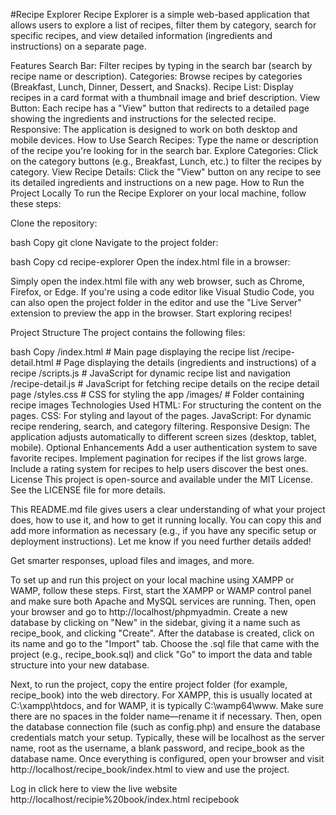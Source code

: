 #Recipe Explorer
Recipe Explorer is a simple web-based application that allows users to explore a list of recipes, filter them by category, search for specific recipes, and view detailed information (ingredients and instructions) on a separate page.

Features
Search Bar: Filter recipes by typing in the search bar (search by recipe name or description).
Categories: Browse recipes by categories (Breakfast, Lunch, Dinner, Dessert, and Snacks).
Recipe List: Display recipes in a card format with a thumbnail image and brief description.
View Button: Each recipe has a "View" button that redirects to a detailed page showing the ingredients and instructions for the selected recipe.
Responsive: The application is designed to work on both desktop and mobile devices.
How to Use
Search Recipes: Type the name or description of the recipe you're looking for in the search bar.
Explore Categories: Click on the category buttons (e.g., Breakfast, Lunch, etc.) to filter the recipes by category.
View Recipe Details: Click the "View" button on any recipe to see its detailed ingredients and instructions on a new page.
How to Run the Project Locally
To run the Recipe Explorer on your local machine, follow these steps:

Clone the repository:

bash
Copy
git clone <repository-url>
Navigate to the project folder:

bash
Copy
cd recipe-explorer
Open the index.html file in a browser:

Simply open the index.html file with any web browser, such as Chrome, Firefox, or Edge.
If you're using a code editor like Visual Studio Code, you can also open the project folder in the editor and use the "Live Server" extension to preview the app in the browser.
Start exploring recipes!

Project Structure
The project contains the following files:

bash
Copy
/index.html           # Main page displaying the recipe list
/recipe-detail.html   # Page displaying the details (ingredients and instructions) of a recipe
/scripts.js           # JavaScript for dynamic recipe list and navigation
/recipe-detail.js     # JavaScript for fetching recipe details on the recipe detail page
/styles.css           # CSS for styling the app
/images/              # Folder containing recipe images
Technologies Used
HTML: For structuring the content on the pages.
CSS: For styling and layout of the pages.
JavaScript: For dynamic recipe rendering, search, and category filtering.
Responsive Design: The application adjusts automatically to different screen sizes (desktop, tablet, mobile).
Optional Enhancements
Add a user authentication system to save favorite recipes.
Implement pagination for recipes if the list grows large.
Include a rating system for recipes to help users discover the best ones.
License
This project is open-source and available under the MIT License. See the LICENSE file for more details.

This README.md file gives users a clear understanding of what your project does, how to use it, and how to get it running locally. You can copy this and add more information as necessary (e.g., if you have any specific setup or deployment instructions). Let me know if you need further details added!




Get smarter responses, upload files and images, and more.


To set up and run this project on your local machine using XAMPP or WAMP, follow these steps. First, start the XAMPP or WAMP control panel and make sure both Apache and MySQL services are running. Then, open your browser and go to http://localhost/phpmyadmin. Create a new database by clicking on "New" in the sidebar, giving it a name such as recipe_book, and clicking "Create". After the database is created, click on its name and go to the "Import" tab. Choose the .sql file that came with the project (e.g., recipe_book.sql) and click "Go" to import the data and table structure into your new database.

Next, to run the project, copy the entire project folder (for example, recipe_book) into the web directory. For XAMPP, this is usually located at C:\xampp\htdocs\, and for WAMP, it is typically C:\wamp64\www\. Make sure there are no spaces in the folder name—rename it if necessary. Then, open the database connection file (such as config.php) and ensure the database credentials match your setup. Typically, these will be localhost as the server name, root as the username, a blank password, and recipe_book as the database name. Once everything is configured, open your browser and visit http://localhost/recipe_book/index.html to view and use the project.

Log in
click here to view the live website http://localhost/recipie%20book/index.html
 recipebook
